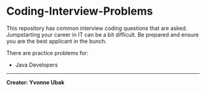# Coding-Interview-Problems
This repository has common interview coding questions that are asked.
Jumpstarting your career in IT can be a bit difficult. Be prepared and ensure you are the best applicant in the bunch.

There are practice problems for:
  - Java Developers

---
**Creator: Yvonne Ubak**

